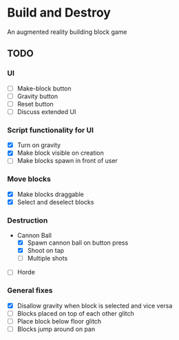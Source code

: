 # Build and Destroy

An augmented reality building block game

## TODO
### UI
- [ ] Make-block button
- [ ] Gravity button
- [ ] Reset button
- [ ] Discuss extended UI

### Script functionality for UI
- [x] Turn on gravity
- [x] Make block visible on creation
- [ ] Make blocks spawn in front of user

### Move blocks
- [x] Make blocks draggable
- [x] Select and deselect blocks

### Destruction
* Cannon Ball
    - [x] Spawn cannon ball on button press
    - [x] Shoot on tap
    - [ ] Multiple shots

- [ ] Horde

### General fixes
- [x] Disallow gravity when block is selected and vice versa
- [ ] Blocks placed on top of each other glitch
- [ ] Place block below floor glitch
- [ ] Blocks jump around on pan
